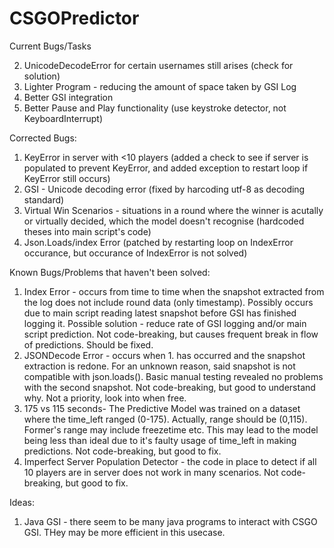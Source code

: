 # CSGOPredictor

Current Bugs/Tasks

2. UnicodeDecodeError for certain usernames still arises (check for solution)
3. Lighter Program - reducing the amount of space taken by GSI Log
4. Better GSI integration
5. Better Pause and Play functionality (use keystroke detector, not KeyboardInterrupt)

Corrected Bugs:

1.  KeyError in server with <10 players (added a check to see if server is populated to prevent KeyError, and added exception to restart loop if KeyError still occurs)
2.  GSI - Unicode decoding error (fixed by harcoding utf-8 as decoding standard)
3. Virtual Win Scenarios - situations in a round where the winner is acutally or virtually decided, which the model doesn't recognise (hardcoded theses into main script's code)
4. Json.Loads/index Error (patched by restarting loop on IndexError occurance, but occurance of IndexError is not solved)

Known Bugs/Problems that haven't been solved:

1. Index Error - occurs from time to time when the snapshot extracted from the log does not include round data (only timestamp). Possibly occurs due to main script reading latest snapshot before GSI has finished logging it. Possible solution - reduce rate of GSI logging and/or main script prediction. Not code-breaking, but causes frequent break in flow of predictions. Should be fixed. 
2. JSONDecode Error - occurs when 1. has occurred and the snapshot extraction is redone. For an unknown reason, said snapshot is not compatible with json.loads(). Basic manual testing revealed no problems with the second snapshot. Not code-breaking, but good to understand why. Not a priority, look into when free.
3. 175 vs 115 seconds- The Predictive Model was trained on a dataset where the time_left ranged (0-175). Actually, range should be (0,115). Former's range may include freezetime etc. This may lead to the model being less than ideal due to it's faulty usage of time_left in making predictions. Not code-breaking, but good to fix.
4. Imperfect Server Population Detector - the code in place to detect if all 10 players are in server does not work in many scenarios. Not code-breaking, but good to fix. 


Ideas:

1. Java GSI - there seem to be many java programs to interact with CSGO GSI. THey may be more efficient in this usecase.
